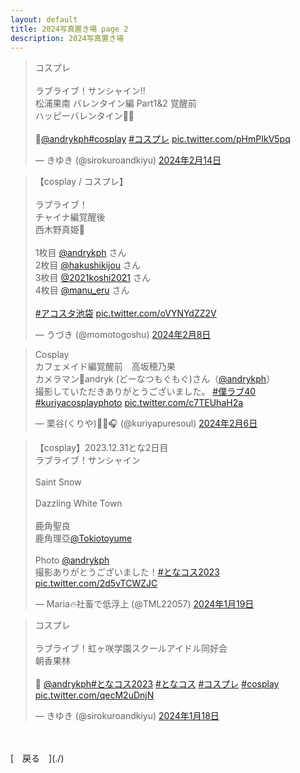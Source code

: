 ```yaml
---
layout: default
title: 2024写真置き場 page 2
description: 2024写真置き場
---
```


<script async src="https://platform.twitter.com/widgets.js" charset="utf-8"></script>

<blockquote class="twitter-tweet" data-lang="ja" data-dnt="true" data-theme="dark"><p lang="ja" dir="ltr">コスプレ<br><br>ラブライブ！サンシャイン!!<br>松浦果南 バレンタイン編 Part1&amp;2 覚醒前<br>ハッピーバレンタイン🍫💖<br><br>📸<a href="https://twitter.com/andrykph?ref_src=twsrc%5Etfw">@andrykph</a><a href="https://twitter.com/hashtag/cosplay?src=hash&amp;ref_src=twsrc%5Etfw">#cosplay</a> <a href="https://twitter.com/hashtag/%E3%82%B3%E3%82%B9%E3%83%97%E3%83%AC?src=hash&amp;ref_src=twsrc%5Etfw">#コスプレ</a> <a href="https://t.co/pHmPIkV5pq">pic.twitter.com/pHmPIkV5pq</a></p>&mdash; きゆき (@sirokuroandkiyu) <a href="https://twitter.com/sirokuroandkiyu/status/1757761864686330366?ref_src=twsrc%5Etfw">2024年2月14日</a></blockquote>

<blockquote class="twitter-tweet" data-lang="ja" data-dnt="true" data-theme="dark"><p lang="ja" dir="ltr">【cosplay / コスプレ】<br><br>ラブライブ！<br>チャイナ編覚醒後<br>西木野真姫🎼<br><br>1枚目 <a href="https://twitter.com/andrykph?ref_src=twsrc%5Etfw">@andrykph</a> さん<br>2枚目 <a href="https://twitter.com/hakushikijou?ref_src=twsrc%5Etfw">@hakushikijou</a> さん<br>3枚目 <a href="https://twitter.com/2021koshi2021?ref_src=twsrc%5Etfw">@2021koshi2021</a> さん<br>4枚目 <a href="https://twitter.com/manu_eru?ref_src=twsrc%5Etfw">@manu_eru</a> さん<br><br> <a href="https://twitter.com/hashtag/%E3%82%A2%E3%82%B3%E3%82%B9%E3%82%BF%E6%B1%A0%E8%A2%8B?src=hash&amp;ref_src=twsrc%5Etfw">#アコスタ池袋</a> <a href="https://t.co/oVYNYdZZ2V">pic.twitter.com/oVYNYdZZ2V</a></p>&mdash; うづき (@momotogoshu) <a href="https://twitter.com/momotogoshu/status/1755391388001480817?ref_src=twsrc%5Etfw">2024年2月8日</a></blockquote>

<blockquote class="twitter-tweet" data-lang="ja" data-dnt="true" data-theme="dark"><p lang="ja" dir="ltr">Cosplay <br>カフェメイド編覚醒前　高坂穂乃果<br>カメラマン📸andryk (どーなつもぐもぐ)さん（<a href="https://twitter.com/andrykph?ref_src=twsrc%5Etfw">@andrykph</a>）<br>撮影していただきありがとうございました。 <a href="https://twitter.com/hashtag/%E5%83%95%E3%83%A9%E3%83%9640?src=hash&amp;ref_src=twsrc%5Etfw">#僕ラブ40</a> <a href="https://twitter.com/hashtag/kuriyacosplayphoto?src=hash&amp;ref_src=twsrc%5Etfw">#kuriyacosplayphoto</a> <a href="https://t.co/c7TEUhaH2a">pic.twitter.com/c7TEUhaH2a</a></p>&mdash; 栗谷(くりや)🍞🍊🎧️ (@kuriyapuresoul) <a href="https://twitter.com/kuriyapuresoul/status/1754847170015211552?ref_src=twsrc%5Etfw">2024年2月6日</a></blockquote>

<blockquote class="twitter-tweet" data-lang="ja" data-dnt="true" data-theme="dark"><p lang="ja" dir="ltr">【cosplay】2023.12.31とな2日目<br>ラブライブ！サンシャイン<br><br>Saint Snow<br><br>Dazzling White Town <br><br>鹿角聖良<br>鹿角理亞<a href="https://twitter.com/Tokiotoyume?ref_src=twsrc%5Etfw">@Tokiotoyume</a> <br><br>Photo <a href="https://twitter.com/andrykph?ref_src=twsrc%5Etfw">@andrykph</a> <br>撮影ありがとうございました！<a href="https://twitter.com/hashtag/%E3%81%A8%E3%81%AA%E3%82%B3%E3%82%B92023?src=hash&amp;ref_src=twsrc%5Etfw">#となコス2023</a> <a href="https://t.co/2d5vTCWZJC">pic.twitter.com/2d5vTCWZJC</a></p>&mdash; Maria🔥社畜で低浮上 (@TML22057) <a href="https://twitter.com/TML22057/status/1748367078766362974?ref_src=twsrc%5Etfw">2024年1月19日</a></blockquote>

<blockquote class="twitter-tweet" data-lang="ja" data-dnt="true" data-theme="dark"><p lang="ja" dir="ltr">コスプレ<br><br>ラブライブ！虹ヶ咲学園スクールアイドル同好会<br>朝香果林<br><br>📸 <a href="https://twitter.com/andrykph?ref_src=twsrc%5Etfw">@andrykph</a><a href="https://twitter.com/hashtag/%E3%81%A8%E3%81%AA%E3%82%B3%E3%82%B92023?src=hash&amp;ref_src=twsrc%5Etfw">#となコス2023</a> <a href="https://twitter.com/hashtag/%E3%81%A8%E3%81%AA%E3%82%B3%E3%82%B9?src=hash&amp;ref_src=twsrc%5Etfw">#となコス</a> <a href="https://twitter.com/hashtag/%E3%82%B3%E3%82%B9%E3%83%97%E3%83%AC?src=hash&amp;ref_src=twsrc%5Etfw">#コスプレ</a> <a href="https://twitter.com/hashtag/cosplay?src=hash&amp;ref_src=twsrc%5Etfw">#cosplay</a> <a href="https://t.co/qecM2uDnjN">pic.twitter.com/qecM2uDnjN</a></p>&mdash; きゆき (@sirokuroandkiyu) <a href="https://twitter.com/sirokuroandkiyu/status/1747928083817185503?ref_src=twsrc%5Etfw">2024年1月18日</a></blockquote>

<br>
<br>
[&emsp;戻る&emsp;](./)
